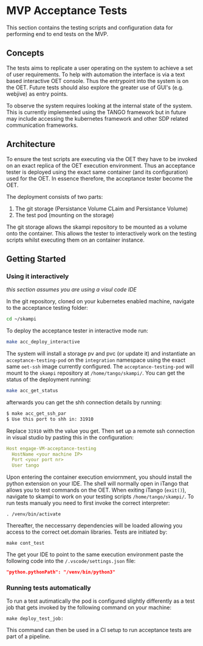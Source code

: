 # MVP Acceptance Tests  

This section contains the testing scripts and configuration data for performing end to end tests on the MVP.

## Concepts 

The tests aims to replicate a user operating on the system to achieve a set of user requirements. To help with automation the interface is via a text based interactive OET console. Thus the entrypoint into the system is on the OET. Future tests should also explore the greater use of GUI's (e.g. webjive) as entry points.

To observe the system requires looking at the internal state of the system. This is currently implemented using the TANGO framework but in future may include accessing the kubernetes framework and other SDP related communication frameworks.

## Architecture

To ensure the test scripts are executing via the OET they have to be invoked on an exact replica of the OET execution environment. Thus an acceptance tester is deployed using the exact same container (and its configuration) used for the OET. In essence therefore, the acceptance tester become the OET.

The deployment consists of two parts:

1. The git storage (Persistance Volume CLaim and Persistance Volume)
2. The test pod (mounting on the storage)

The git storage allows the skampi repository to be mounted as a volume onto the container. This allows the tester to interactively work on the testing scripts whilst executing them on an container instance.

## Getting Started

### Using it interactively

*this section assumes you are using a visul code IDE*
 
In the git repository, cloned on your kubernetes enabled machine, navigate to the acceptance testing folder:

```bash
cd ~/skampi
```

To deploy the acceptance tester in interactive mode run:

```bash
make acc_deploy_interactive
```

The system will install a storage pv and pvc (or update it) and instantiate an `acceptance-testing-pod` on the `integration` namespace using the exact same `oet-ssh` image currently configured. The `acceptance-testing-pod` will mount to the `skampi` repository at `/home/tango/skampi/`. You can get the status of the deployment running:

```bash
make acc_get_status
```

afterwards you can get the shh connection details by running:

```bash
$ make acc_get_ssh_par
$ Use this port to shh in: 31910
```

Replace `31910` with the value you get. Then set up a remote ssh connection in visual studio by pasting this in the configuration:

```yaml
Host engage-VM-acceptance-testing
  HostName <your machine IP>
  Port <your port nr>
  User tango
```

Upon entering the container execution enviornment, you should install the python extension on your IDE. The shell will normally open in iTango that allows you to test commands on the OET. When exiting iTango (`exit()`), navigate to skampi to work on your testing scripts `/home/tango/skampi/`. To run tests manualy you need to first invoke the correct interpreter:

```shell
. /venv/bin/activate
```

Thereafter, the neccessarry dependencies will be loaded allowing you access to the correct oet.domain libraries.
Tests are initiated by:

```shell
make cont_test
```

The get your IDE to point to the same execution environment paste the following code into the  `/.vscode/settings.json` file:

```json
"python.pythonPath": "/venv/bin/python3"
```
### Running tests automatically

To run a test autimatically the pod is configured slightly differently as a test job that gets invoked by the following command on your machine:

```shell
make deploy_test_job:
```

This command can then be used in a CI setup to run acceptance tests are part of a pipeline.